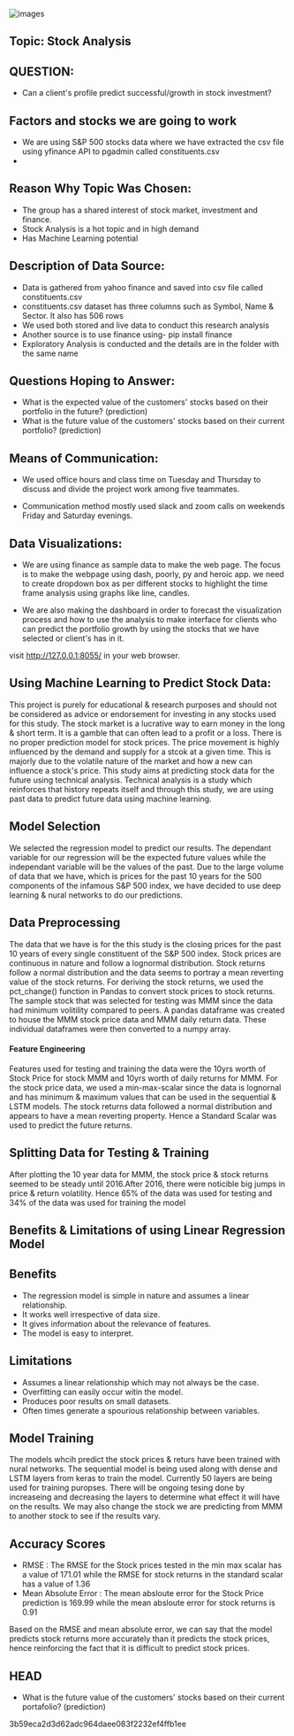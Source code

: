 ![images](https://user-images.githubusercontent.com/79673185/126924525-8ead7039-b6dd-4469-8c71-83ec00f70d9a.jpeg)

## Topic: Stock Analysis

## QUESTION:
- Can a client's profile predict successful/growth in stock investment? 

## Factors and stocks we are going to work
- We are using S&P 500 stocks data where we have extracted the csv file using yfinance API to pgadmin called constituents.csv
-

## Reason Why Topic Was Chosen:
- The group has a shared interest of stock market, investment and finance. 
- Stock Analysis is a hot topic and in high demand 
- Has Machine Learning potential

## Description of Data Source: 
- Data is gathered from yahoo finance and saved into csv file called constituents.csv
- constituents.csv dataset has three columns such as Symbol, Name & Sector. It also has 506 rows
- We used both stored and live data to conduct this research analysis
- Another source is to use finance using- pip install finance
- Exploratory Analysis is conducted and the details are in the folder with the same name
## Questions Hoping to Answer:
- What is the expected value of the customers' stocks based on their portfolio in the future? (prediction)
- What is the future value of the customers' stocks based on their current portfolio? (prediction)

## Means of Communication:
- We used office hours and class time on Tuesday and Thursday to discuss and divide the project work among five teammates.

- Communication method mostly used slack and zoom calls on weekends Friday and Saturday evenings.

## Data Visualizations:
- We are using finance as sample data to make the web page. The focus is to make the webpage using dash, poorly, py and heroic app. we need to create dropdown box as per different stocks to highlight the time frame analysis using graphs like line, candles.

- We are also making the dashboard in order to forecast the visualization process and how to use the  analysis to make interface for clients who can predict the portfolio growth by using the stocks that we have selected or client's has in it.

 visit http://127.0.0.1:8055/ in your web browser.
 
## Using Machine Learning to Predict Stock Data:

This project is purely for educational & research purposes and should not be considered as advice or endorsement for investing in any stocks used for this study. The stock market is a lucrative way to earn money in the long & short term. It is a gamble that can often lead to a profit or a loss. There is no proper prediction model for stock prices. The price movement is highly influenced by the demand and supply for a stcok at a given time. This is majorly due to the volatile nature of the market and how a new can influence a stock's price. This study aims at predicting stock data for the future using technical analysis. Technical analysis is a study which reinforces that history repeats itself and through this study, we are using past data to predict future data using machine learning.    

## Model Selection

We selected the regression model to predict our results. The dependant variable for our regression will be the expected future values while the independant variable will be the values of the past. Due to the large volume of data that we have, which is prices for the past 10 years for the 500 components of the infamous S&P 500 index, we have decided to use deep learning & nural networks to do our predictions.

## Data Preprocessing

The data that we have is for the this study is the closing prices for the past 10 years of every single constituent of the S&P 500 index. Stock prices are continuous in nature and follow a lognormal distribution. Stock returns follow a normal distribution and the data seems to portray a mean reverting value of the stock returns. For deriving the stock returns, we used the pct_change() function in Pandas to convert stock prices to stock returns. The sample stock that was selected for testing was MMM since the data had minimum volitility compared to peers. A pandas dataframe was created to house the MMM stock price data and MMM daily return data. These individual dataframes were then converted to a numpy array.

#### Feature Engineering

Features used for testing and training the data were the 10yrs worth of Stock Price for stock MMM and 10yrs worth of daily returns for MMM. For the stock price data, we used a min-max-scalar since the data is lognornal and has minimum & maximum values that can be used in the sequential & LSTM models. The stock returns data followed a normal distribution and appears to have a mean reverting property. Hence a Standard Scalar was used to predict the future returns. 

## Splitting Data for Testing & Training

After plotting the 10 year data for MMM, the stock price & stock returns seemed to be steady until 2016.After 2016, there were noticible big jumps in price & return volatility. Hence 65% of the data was used for testing and 34% of the data was used for training the model

## Benefits & Limitations of using Linear Regression Model

## Benefits
- The regression model is simple in nature and assumes a linear relationship.
- It works well irrespective of data size.
- It gives information about the relevance of features.
- The model is easy to interpret.

## Limitations
- Assumes a linear relationship which may not always be the case.
- Overfitting can easily occur witin the model.
- Produces poor results on small datasets.
- Often times generate a spourious relationship between variables.

## Model Training

The models whcih predict the stock prices & returs have been trained with nural networks. The sequential model is being used along with dense and LSTM layers from keras to train the model. Currently 50 layers are being used for training puropses. There will be ongoing tesing done by increaseing and decreasing the layers to determine what effect it will have on the results. We may also change the stock we are predicting from MMM to another stock to see if the results vary.

## Accuracy Scores

- RMSE :  The RMSE for the Stock prices tested in the min max scalar has a value of 171.01 while the RMSE for stock returns in the standard scalar has a value of 1.36
- Mean Absolute Error : The mean absloute error for the Stock Price prediction is 169.99 while the mean absloute error for stock returns is 0.91

Based on the RMSE and mean absolute error, we can say that the model predicts stock returns more accurately than it predicts the stock prices, hence reinforcing the fact that it is difficult to predict stock prices.

## HEAD
- What is the future value of the customers' stocks based on their current portafolio? (prediction)


3b59eca2d3d62adc964daee083f2232ef4ffb1ee
